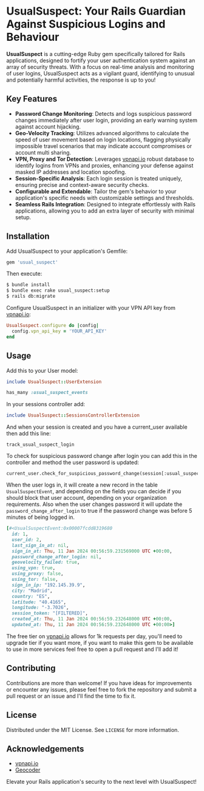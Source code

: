 # UsualSuspect: Your Rails Guardian Against Suspicious Logins and Behaviour

**UsualSuspect** is a cutting-edge Ruby gem specifically tailored for Rails applications, designed to fortify your user authentication system against an array of security threats. With a focus on real-time analysis and monitoring of user logins, UsualSuspect acts as a vigilant guard, identifying to unusual and potentially harmful activities, the response is up to you!

## Key Features

- **Password Change Monitoring**: Detects and logs suspicious password changes immediately after user login, providing an early warning system against account hijacking.
- **Geo-Velocity Tracking**: Utilizes advanced algorithms to calculate the speed of user movement based on login locations, flagging physically impossible travel scenarios that may indicate account compromises or account multi sharing.
- **VPN, Proxy and Tor Detection**: Leverages [vpnapi.io](https://vpnapi.io/api-documentation) robust database to identify logins from VPNs and proxies, enhancing your defense against masked IP addresses and location spoofing.
- **Session-Specific Analysis**: Each login session is treated uniquely, ensuring precise and context-aware security checks.
- **Configurable and Extendable**: Tailor the gem's behavior to your application's specific needs with customizable settings and thresholds.
- **Seamless Rails Integration**: Designed to integrate effortlessly with Rails applications, allowing you to add an extra layer of security with minimal setup.

## Installation

Add UsualSuspect to your application's Gemfile:

```ruby
gem 'usual_suspect'
```

Then execute:

```bash
$ bundle install
$ bundle exec rake usual_suspect:setup
$ rails db:migrate
```

Configure UsualSuspect in an initializer with your VPN API key from [vpnapi.io](https://vpnapi.io/api-documentation):

```ruby
UsualSuspect.configure do |config|
  config.vpn_api_key = 'YOUR_API_KEY'
end
```

## Usage

Add this to your User model:

```ruby
include UsualSuspect::UserExtension

has_many :usual_suspect_events
```

In your sessions controller add:

```ruby
include UsualSuspect::SessionsControllerExtension
```

And when your session is created and you have a current_user available then add this line:

```
track_usual_suspect_login
```

To check for suspicious password change after login you can add this in the controller and method the user password is updated:
```	
current_user.check_for_suspicious_password_change(session[:usual_suspect_session_token])
```

When the user logs in, it will create a new record in the table `UsualSuspectEvent`, and depending on the fields you can decide if you should block that user account, depending on your organization requirements.
Also when the user changes password it will update the `password_change_after_login` to true if the password change was before 5 minutes of being logged in.

```ruby
[#<UsualSuspectEvent:0x00007fcdd8319680
  id: 1,
  user_id: 2,
  last_sign_in_at: nil,
  sign_in_at: Thu, 11 Jan 2024 00:56:59.231569000 UTC +00:00,
  password_change_after_login: nil,
  geovelocity_failed: true,
  using_vpn: true,
  using_proxy: false,
  using_tor: false,
  sign_in_ip: "192.145.39.9",
  city: "Madrid",
  country: "ES",
  latitude: "40.4165",
  longitude: "-3.7026",
  session_token: "[FILTERED]",
  created_at: Thu, 11 Jan 2024 00:56:59.232648000 UTC +00:00,
  updated_at: Thu, 11 Jan 2024 00:56:59.232648000 UTC +00:00>]
```

The free tier on [vpnapi.io](https://vpnapi.io/api-documentation) allows for 1k requests per day, you'll need to upgrade tier if you want more, if you want to make this gem to be available to use in more services feel free to open a pull request and I'll add it!
## Contributing

Contributions are more than welcome! If you have ideas for improvements or encounter any issues, please feel free to fork the repository and submit a pull request or an issue and I'll find the time to fix it.

## License

Distributed under the MIT License. See `LICENSE` for more information.

## Acknowledgements

- [vpnapi.io](https://vpnapi.io/api-documentation)
- [Geocoder](https://github.com/alexreisner/geocoder)

Elevate your Rails application's security to the next level with UsualSuspect!
